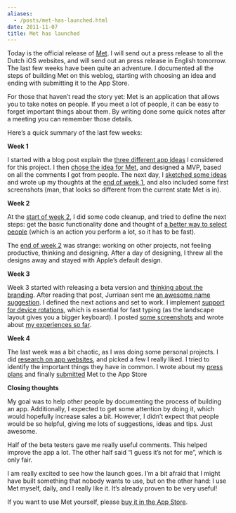 ```yaml
---
aliases:
  - /posts/met-has-launched.html
date: 2011-11-07
title: Met has launched
---
```


Today is the official release of [Met](http://met.io/). I will send out a press
release to all the Dutch iOS websites, and will send out an press release in
English tomorrow. The last few weeks have been quite an adventure. I documented
all the steps of building Met on this weblog, starting with choosing an idea and
ending with submitting it to the App Store.&#10;

For those that haven’t read the story yet: Met is an application that allows you
to take notes on people. If you meet a lot of people, it can be easy to forget
important things about them. By writing done some quick notes after a meeting
you can remember those details.&#10;

Here’s a quick summary of the last few weeks:&#10;

**Week 1**

I started with a blog post explain the [three different app
ideas](/post/one-app-in-four-weeks-kickoff) I considered for this
project. I then [chose the idea for Met](/post/check-in-to-people),
and designed a MVP, based on all the comments I got from people. The next day, I
[sketched some ideas](/post/sketches-and-ideas) and wrote up my
thoughts at the [end of week 1](/post/one-app-in-four-weeks-week-1),
and also included some first screenshots (man, that looks so different from the
current state Met is in).&#10;

**Week 2**

At the [start of week 2](/post/start-of-week-2), I did some code
cleanup, and tried to define the next steps: get the basic functionality done
and thought of [a better way to select
people](/post/selecting-people-faster) (which is an action you
perform a lot, so it has to be fast).&#10;

The [end of week 2](/post/start-of-week-2) was strange: working on
other projects, not feeling productive, thinking and designing. After a day of
designing, I threw all the designs away and stayed with Apple’s default
design.&#10;

**Week 3**

Week 3 started with releasing a beta version and [thinking about the
branding](/post/beta-and-branding). After reading that post,
Jurriaan sent me [an awesome name
suggestion](/post/introducing-met). I defined the next actions and
set to work. I implement [support for device
rotations](/post/rotation-fun), which is essential for fast typing
(as the landscape layout gives you a bigger keyboard). I posted [some
screenshots](/post/new-build-and-screenshots) and wrote about [my
experiences so far](/post/week-3-an-app-in-four-weeks).&#10;

**Week 4**

The last week was a bit chaotic, as I was doing some personal projects. I did
[research on app websites](/post/how-i-will-design-my-app-website),
and picked a few I really liked. I tried to identify the important things they
have in common. I wrote about my [press
plans](/post/new-build-first-website-press-plans) and finally
[submitted](/post/met-in-the-app-store) Met to the App Store&#10;

**Closing thoughts**

My goal was to help other people by documenting the process of building an app.
Additionally, I expected to get some attention by doing it, which would
hopefully increase sales a bit. However, I didn’t expect that people would be so
helpful, giving me lots of suggestions, ideas and tips. Just awesome.&#10;

Half of the beta testers gave me really useful comments. This helped improve the
app a lot. The other half said “I guess it’s not for me”, which is only
fair.&#10;

I am really excited to see how the launch goes. I’m a bit afraid that I might
have built something that nobody wants to use, but on the other hand: I use Met
myself, daily, and I really like it. It’s already proven to be very
useful\!&#10;

If you want to use Met yourself, please [buy it in the App
Store](http://itunes.apple.com/us/app/met-take-notes-about-the-people/id476264034?ls=1&mt=8).&#10;
